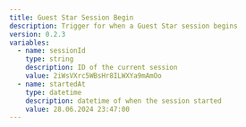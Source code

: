```yaml
---
title: Guest Star Session Begin
description: Trigger for when a Guest Star session begins
version: 0.2.3
variables:
  - name: sessionId
    type: string
    description: ID of the current session
    value: 2iWsVXrc5WBsHr8ILWXYa9mAmOo
  - name: startedAt
    type: datetime
    description: datetime of when the session started
    value: 28.06.2024 23:47:00
---
```

